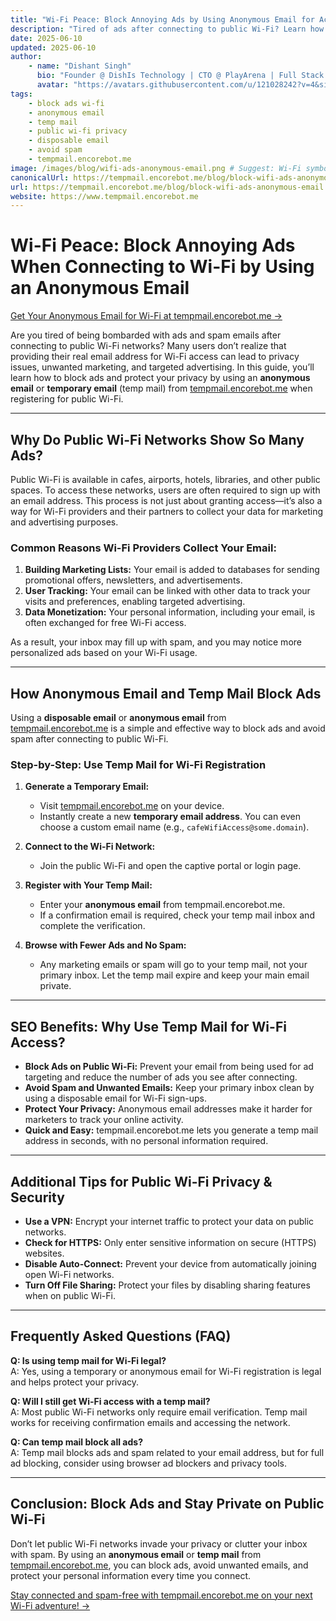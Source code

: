 ```yaml
---
title: "Wi-Fi Peace: Block Annoying Ads by Using Anonymous Email for Access"
description: "Tired of ads after connecting to public Wi-Fi? Learn how using an anonymous email or temp mail from tempmail.encorebot.me for Wi-Fi registration can help you avoid spam and targeted advertising."
date: 2025-06-10
updated: 2025-06-10
author:
    - name: "Dishant Singh"
      bio: "Founder @ DishIs Technology | CTO @ PlayArena | Full Stack & Python Developer | ML/ DL Developer | Problem Solver | Math & Science Teacher"
      avatar: "https://avatars.githubusercontent.com/u/121028242?v=4&size=64"
tags:
    - block ads wi-fi
    - anonymous email
    - temp mail
    - public wi-fi privacy
    - disposable email
    - avoid spam
    - tempmail.encorebot.me
image: /images/blog/wifi-ads-anonymous-email.png # Suggest: Wi-Fi symbol, ad block icon, shield
canonicalUrl: https://tempmail.encorebot.me/blog/block-wifi-ads-anonymous-email
url: https://tempmail.encorebot.me/blog/block-wifi-ads-anonymous-email
website: https://www.tempmail.encorebot.me
---
```


# Wi-Fi Peace: Block Annoying Ads When Connecting to Wi-Fi by Using an Anonymous Email

[Get Your Anonymous Email for Wi-Fi at tempmail.encorebot.me →](https://www.tempmail.encorebot.me)

Are you tired of being bombarded with ads and spam emails after connecting to public Wi-Fi networks? Many users don’t realize that providing their real email address for Wi-Fi access can lead to privacy issues, unwanted marketing, and targeted advertising. In this guide, you’ll learn how to block ads and protect your privacy by using an **anonymous email** or **temporary email** (temp mail) from [tempmail.encorebot.me](https://www.tempmail.encorebot.me) when registering for public Wi-Fi.

---

## Why Do Public Wi-Fi Networks Show So Many Ads?

Public Wi-Fi is available in cafes, airports, hotels, libraries, and other public spaces. To access these networks, users are often required to sign up with an email address. This process is not just about granting access—it’s also a way for Wi-Fi providers and their partners to collect your data for marketing and advertising purposes.

### Common Reasons Wi-Fi Providers Collect Your Email:

1.  **Building Marketing Lists:** Your email is added to databases for sending promotional offers, newsletters, and advertisements.
2.  **User Tracking:** Your email can be linked with other data to track your visits and preferences, enabling targeted advertising.
3.  **Data Monetization:** Your personal information, including your email, is often exchanged for free Wi-Fi access.

As a result, your inbox may fill up with spam, and you may notice more personalized ads based on your Wi-Fi usage.

---

## How Anonymous Email and Temp Mail Block Ads

Using a **disposable email** or **anonymous email** from [tempmail.encorebot.me](https://www.tempmail.encorebot.me) is a simple and effective way to block ads and avoid spam after connecting to public Wi-Fi.

### Step-by-Step: Use Temp Mail for Wi-Fi Registration

1.  **Generate a Temporary Email:**
    - Visit [tempmail.encorebot.me](https://www.tempmail.encorebot.me) on your device.
    - Instantly create a new **temporary email address**. You can even choose a custom email name (e.g., `cafeWifiAccess@some.domain`).

2.  **Connect to the Wi-Fi Network:**
    - Join the public Wi-Fi and open the captive portal or login page.

3.  **Register with Your Temp Mail:**
    - Enter your **anonymous email** from tempmail.encorebot.me.
    - If a confirmation email is required, check your temp mail inbox and complete the verification.

4.  **Browse with Fewer Ads and No Spam:**
    - Any marketing emails or spam will go to your temp mail, not your primary inbox. Let the temp mail expire and keep your main email private.

---

## SEO Benefits: Why Use Temp Mail for Wi-Fi Access?

- **Block Ads on Public Wi-Fi:** Prevent your email from being used for ad targeting and reduce the number of ads you see after connecting.
- **Avoid Spam and Unwanted Emails:** Keep your primary inbox clean by using a disposable email for Wi-Fi sign-ups.
- **Protect Your Privacy:** Anonymous email addresses make it harder for marketers to track your online activity.
- **Quick and Easy:** tempmail.encorebot.me lets you generate a temp mail address in seconds, with no personal information required.

---

## Additional Tips for Public Wi-Fi Privacy & Security

- **Use a VPN:** Encrypt your internet traffic to protect your data on public networks.
- **Check for HTTPS:** Only enter sensitive information on secure (HTTPS) websites.
- **Disable Auto-Connect:** Prevent your device from automatically joining open Wi-Fi networks.
- **Turn Off File Sharing:** Protect your files by disabling sharing features when on public Wi-Fi.

---

## Frequently Asked Questions (FAQ)

**Q: Is using temp mail for Wi-Fi legal?**  
A: Yes, using a temporary or anonymous email for Wi-Fi registration is legal and helps protect your privacy.

**Q: Will I still get Wi-Fi access with a temp mail?**  
A: Most public Wi-Fi networks only require email verification. Temp mail works for receiving confirmation emails and accessing the network.

**Q: Can temp mail block all ads?**  
A: Temp mail blocks ads and spam related to your email address, but for full ad blocking, consider using browser ad blockers and privacy tools.

---

## Conclusion: Block Ads and Stay Private on Public Wi-Fi

Don’t let public Wi-Fi networks invade your privacy or clutter your inbox with spam. By using an **anonymous email** or **temp mail** from [tempmail.encorebot.me](https://www.tempmail.encorebot.me), you can block ads, avoid unwanted emails, and protect your personal information every time you connect.

[Stay connected and spam-free with tempmail.encorebot.me on your next Wi-Fi adventure! →](https://www.tempmail.encorebot.me)